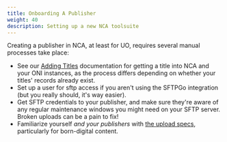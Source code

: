 ```yaml
---
title: Onboarding A Publisher
weight: 40
description: Setting up a new NCA toolsuite
---
```


Creating a publisher in NCA, at least for UO, requires several manual processes
take place:

- See our [Adding Titles][1] documentation for getting a title into NCA and
  your ONI instances, as the process differs depending on whether your titles'
  records already exist.
- Set up a user for sftp access if you aren't using the SFTPGo integration (but
  you really should, it's way easier).
- Get SFTP credentials to your publisher, and make sure they're aware of any
  regular maintenance windows you might need on your SFTP server. Broken
  uploads can be a pain to fix!
- Familiarize yourself *and your publishers* with [the upload specs][2],
  particularly for born-digital content.

[1]: <{{% ref "workflow/adding-titles" %}}>
[2]: <{{% ref "specs/upload-specs" %}}>
